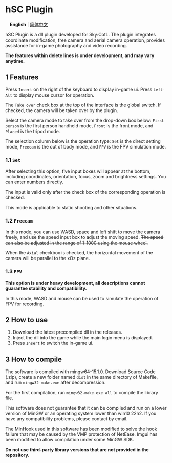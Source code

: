 # hSC Plugin
&emsp;**English** | [简体中文](https://github.com/HTMonkeyG/hSC/blob/main/README.md)

hSC Plugin is a dll plugin developed for Sky:CotL.
The plugin integrates coordinate modification, free camera and aerial camera operation,
provides assistance for in-game photography and video recording.

**The features within delete lines is under development, and may vary anytime.**

## 1 Features
Press `Insert` on the right of the keyboard to display in-game ui.
Press `Left-Alt` to display mouse cursor for operation.

The `Take over` check box at the top of the interface is the global switch.
If checked, the camera will be taken over by the plugin.

Select the camera mode to take over from the drop-down box below: `First person` is the first person handheld mode, `Front` is the front mode, and `Placed` is the tripod mode.

The selection column below is the operation type: `Set` is the direct setting mode, `Freecam` is the out of body mode, and `FPV` is the FPV simulation mode.

### 1.1 `Set`
After selecting this option, five input boxes will appear at the bottom,
including coordinates, orientation, focus, zoom and brightness settings.
You can enter numbers directly.

The input is valid only after the check box of the corresponding operation is checked.

This mode is applicable to static shooting and other situations.

### 1.2 `Freecam`
In this mode, you can use WASD, space and left shift to move the camera freely, and use the speed input box to adjust the moving speed.
~~The speed can also be adjusted in the range of 1-1000 using the mouse wheel.~~

When the `Axial` checkbox is checked, the horizontal movement of the camera will be parallel to the xOz plane.

### 1.3 `FPV`
**This option is under heavy development, all descriptions cannot guarantee stability and compatibility.**

In this mode, WASD and mouse can be used to simulate the operation of FPV for recording.

## 2 How to use
1. Download the latest precompiled dll in the releases.
2. Inject the dll into the game while the main login menu is displayed.
3. Press `Insert` to switch the in-game ui.

## 3 How to compile
The software is compiled with mingw64-15.1.0. Download Source Code (.zip), create a new folder named `dist` in the same directory of Makefile, and run `mingw32-make.exe` after decompression.

For the first compilation, run `mingw32-make.exe all` to compile the library file.

This software does not guarantee that it can be compiled and run on a lower version of MinGW or an operating system lower than win10 22h2. If you have any compatibility problems, please contact by email.

The MinHook used in this software has been modified to solve the hook failure that may be caused by the VMP protection of NetEase. Imgui has been modified to allow compilation under some MinGW SDK.

**Do not use third-party library versions that are not provided in the repository.**
